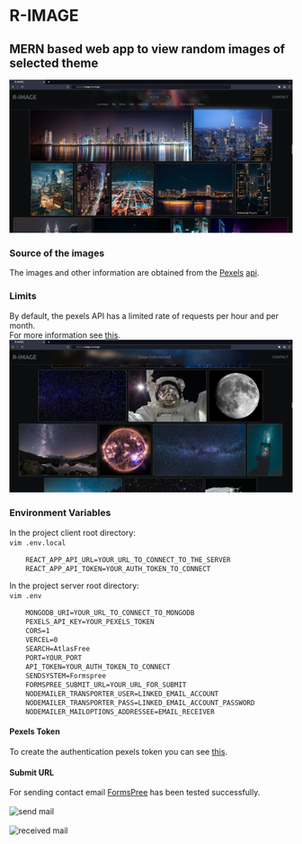 # R-IMAGE 
## MERN based web app to view random images of selected theme
![screenshot](./screenshots/01.png)<br>
### Source of the images
The images and other information are obtained from the [Pexels](https://www.pexels.com/ "") [api](https://www.pexels.com/api/documentation/ "").<br>
### Limits
By default, the pexels API has a limited rate of requests per hour and per month.<br>
For more information see [this](https://www.pexels.com/api/documentation/#guidelines, "").<br>
![blocked](./screenshots/07.png)<br>
### Environment Variables
In the project client root directory:<br>
```vim .env.local```<br>
```
    REACT_APP_API_URL=YOUR_URL_TO_CONNECT_TO_THE_SERVER
    REACT_APP_API_TOKEN=YOUR_AUTH_TOKEN_TO_CONNECT
```

In the project server root directory:<br>
```vim .env```<br>
```
    MONGODB_URI=YOUR_URL_TO_CONNECT_TO_MONGODB
    PEXELS_API_KEY=YOUR_PEXELS_TOKEN
    CORS=1
    VERCEL=0
    SEARCH=AtlasFree
    PORT=YOUR_PORT
    API_TOKEN=YOUR_AUTH_TOKEN_TO_CONNECT
    SENDSYSTEM=Formspree
    FORMSPREE_SUBMIT_URL=YOUR_URL_FOR_SUBMIT
    NODEMAILER_TRANSPORTER_USER=LINKED_EMAIL_ACCOUNT
    NODEMAILER_TRANSPORTER_PASS=LINKED_EMAIL_ACCOUNT_PASSWORD
    NODEMAILER_MAILOPTIONS_ADDRESSEE=EMAIL_RECEIVER
```
#### Pexels Token
To create the authentication pexels token you can see [this](https://www.pexels.com/api/documentation/#authorization "").<br>
#### Submit URL
For sending contact email [FormsPree](https://formspree.io "") has been tested successfully.<br><br>
![send mail](./screenshots/04.png)<br><br>
![received mail](./screenshots/06.png)<br>
